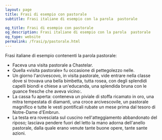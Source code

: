 ```yaml
---
layout: page
title: Frasi di esempio con pastorale 
subtitle: Frasi italiane di esempio con la parola  pastorale

og_title: Frasi di esempio con pastorale 
og_description: Frasi italiane di esempio con la parola  pastorale
og_type: website
permalink: /frasi/p/pastorale.html
---
```


Frasi italiane di esempio contenenti la parola pastorale:


- Faceva una visita pastorale a Chastelar.
- Quella «visita pastorale» fu occasione di pettegolezzo nelle.
- Un giorno l'arcivescovo, in visita pastorale, vide entrare nella classe dove si trovava una bella bimbetta, tutta rosea, con degli splendidi capelli biondi e chiese a un'educanda, una splendida bruna con le guance fresche che aveva vicino:.
- La cassa fu aperta: conteneva un piviale di stoffa ricamato in oro, una mitra tempestata di diamanti, una croce arcivescovile, un pastorale magnifico e tutte le vesti pontificali rubate un mese prima dal tesoro di Notre-Dame d'Embrun.
- La testa era rovesciata sul cuscino nell'atteggiamento abbandonato del riposo; lasciava pendere fuori del letto la mano adorna dell'anello pastorale, dalla quale erano venute tante buone opere, tante sante azioni.
